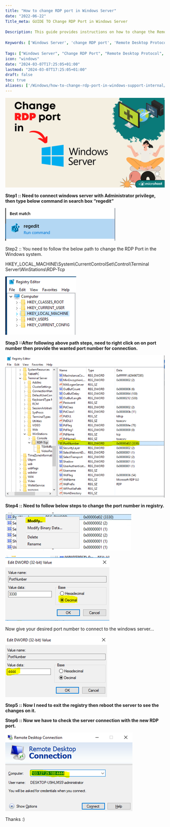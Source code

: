 ```yaml
---
title: "How to change RDP port in Windows Server"
date: "2022-06-22"
Title_meta: GUIDE TO Change RDP Port in Windows Server

Description: This guide provides instructions on how to change the Remote Desktop Protocol (RDP) port in Windows Server. Follow step-by-step procedures to modify the RDP port number, enhancing security by configuring a custom port for remote desktop access on your Windows Server.

Keywords: ['Windows Server', 'change RDP port', 'Remote Desktop Protocol', 'RDP security', 'server configuration']

Tags: ["Windows Server", "Change RDP Port", "Remote Desktop Protocol", "RDP Security", "Server Configuration"]
icon: "windows"
date: "2024-03-07T17:25:05+01:00"
lastmod: "2024-03-07T17:25:05+01:00" 
draft: false
toc: true
aliases: ['/Windows/how-to-change-rdp-port-in-windows-support-internal/']
---
```


![](images/How-to-change-RDP-port-in-Windows-Support-Internal-1024x576.png)

**Step1 :: Need to connect windows server with Administrator privilege, then type below command in search box “regedit”**

![](images/pasted-image-0.png)

Step2 :: You need to follow the below path to change the RDP Port in the Windows system.

HKEY\_LOCAL\_MACHINE\\System\\CurrentControlSet\\Control\\Terminal Server\\WinStations\\RDP-Tcp

![](images/pasted-image-0-1.png)

**Step3 ::After following above path steps, need to right click on on port number then provide the wanted port number for connection.**

![](images/pasted-image-0-2.png)

**Step4 :: Need to follow below steps to change the port number in registry.**

![](images/pasted-image-0-3.png)

![](images/pasted-image-0-4.png)

Now give your desired port number to connect to the windows server…

![](images/pasted-image-0-5.png)

**Step5 :: Now I need to exit the registry then reboot the server to see the changes on it.**

**Step6 :: Now we have to check the server connection with the new RDP port.**

![](images/pasted-image-0-6.png)

Thanks :)
